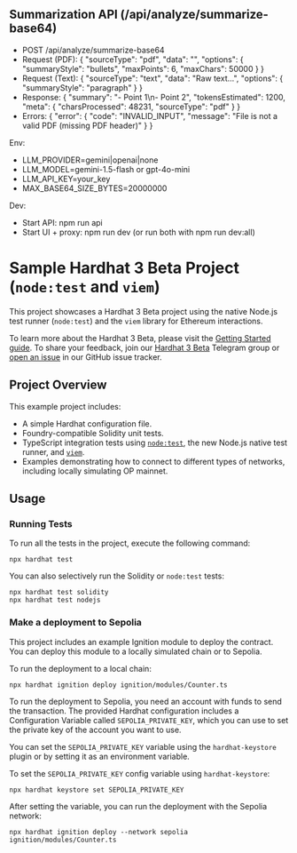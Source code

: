 ## Summarization API (/api/analyze/summarize-base64)

- POST /api/analyze/summarize-base64
- Request (PDF):
	{ "sourceType": "pdf", "data": "<base64-pdf>", "options": { "summaryStyle": "bullets", "maxPoints": 6, "maxChars": 50000 } }
- Request (Text):
	{ "sourceType": "text", "data": "Raw text...", "options": { "summaryStyle": "paragraph" } }
- Response:
	{ "summary": "- Point 1\n- Point 2", "tokensEstimated": 1200, "meta": { "charsProcessed": 48231, "sourceType": "pdf" } }
- Errors:
	{ "error": { "code": "INVALID_INPUT", "message": "File is not a valid PDF (missing PDF header)" } }

Env:
- LLM_PROVIDER=gemini|openai|none
- LLM_MODEL=gemini-1.5-flash or gpt-4o-mini
- LLM_API_KEY=your_key
- MAX_BASE64_SIZE_BYTES=20000000

Dev:
- Start API: npm run api
- Start UI + proxy: npm run dev (or run both with npm run dev:all)

# Sample Hardhat 3 Beta Project (`node:test` and `viem`)

This project showcases a Hardhat 3 Beta project using the native Node.js test runner (`node:test`) and the `viem` library for Ethereum interactions.

To learn more about the Hardhat 3 Beta, please visit the [Getting Started guide](https://hardhat.org/docs/getting-started#getting-started-with-hardhat-3). To share your feedback, join our [Hardhat 3 Beta](https://hardhat.org/hardhat3-beta-telegram-group) Telegram group or [open an issue](https://github.com/NomicFoundation/hardhat/issues/new) in our GitHub issue tracker.

## Project Overview

This example project includes:

- A simple Hardhat configuration file.
- Foundry-compatible Solidity unit tests.
- TypeScript integration tests using [`node:test`](nodejs.org/api/test.html), the new Node.js native test runner, and [`viem`](https://viem.sh/).
- Examples demonstrating how to connect to different types of networks, including locally simulating OP mainnet.

## Usage

### Running Tests

To run all the tests in the project, execute the following command:

```shell
npx hardhat test
```

You can also selectively run the Solidity or `node:test` tests:

```shell
npx hardhat test solidity
npx hardhat test nodejs
```

### Make a deployment to Sepolia

This project includes an example Ignition module to deploy the contract. You can deploy this module to a locally simulated chain or to Sepolia.

To run the deployment to a local chain:

```shell
npx hardhat ignition deploy ignition/modules/Counter.ts
```

To run the deployment to Sepolia, you need an account with funds to send the transaction. The provided Hardhat configuration includes a Configuration Variable called `SEPOLIA_PRIVATE_KEY`, which you can use to set the private key of the account you want to use.

You can set the `SEPOLIA_PRIVATE_KEY` variable using the `hardhat-keystore` plugin or by setting it as an environment variable.

To set the `SEPOLIA_PRIVATE_KEY` config variable using `hardhat-keystore`:

```shell
npx hardhat keystore set SEPOLIA_PRIVATE_KEY
```

After setting the variable, you can run the deployment with the Sepolia network:

```shell
npx hardhat ignition deploy --network sepolia ignition/modules/Counter.ts
```
